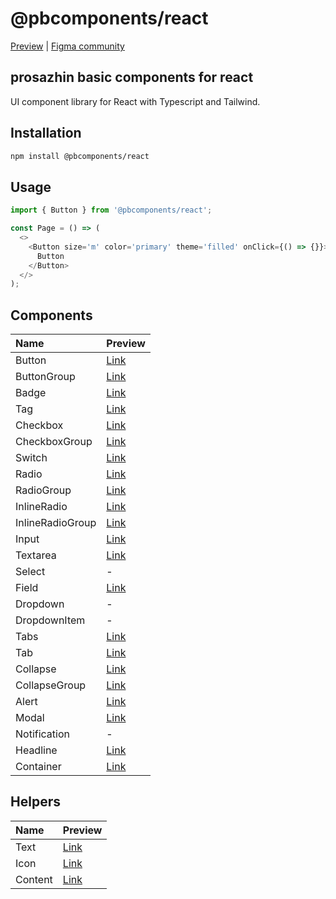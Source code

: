 # @pbcomponents/react

[Preview](https://pbcomponents-react.vercel.app/?path=/docs/intro--docs) | [Figma community](https://www.figma.com/community/file/1214486013859546496/pbcomponents)

## prosazhin basic components for react

UI component library for React with Typescript and Tailwind.

## Installation

```bash
npm install @pbcomponents/react
```

## Usage

```javascript
import { Button } from '@pbcomponents/react';

const Page = () => (
  <>
    <Button size='m' color='primary' theme='filled' onClick={() => {}}>
      Button
    </Button>
  </>
);
```

## Components

| Name             | Preview                                                                                                  |
| :--------------- | :------------------------------------------------------------------------------------------------------- |
| Button           | [Link](https://pbcomponents-react.vercel.app/?path=/docs/components-button-button--docs)                 |
| ButtonGroup      | [Link](https://pbcomponents-react.vercel.app/?path=/docs/components-button-buttongroup--docs)            |
| Badge            | [Link](https://pbcomponents-react.vercel.app/?path=/docs/components-badge--docs)                         |
| Tag              | [Link](https://pbcomponents-react.vercel.app/?path=/docs/components-tag--docs)                           |
| Checkbox         | [Link](https://pbcomponents-react.vercel.app/?path=/docs/components-checkbox-checkbox--docs)             |
| CheckboxGroup    | [Link](https://pbcomponents-react.vercel.app/?path=/docs/components-checkbox-checkboxgroup--docs)        |
| Switch           | [Link](https://pbcomponents-react.vercel.app/?path=/docs/components-checkbox-switch--docs)               |
| Radio            | [Link](https://pbcomponents-react.vercel.app/?path=/docs/components-radio-radio--docs)                   |
| RadioGroup       | [Link](https://pbcomponents-react.vercel.app/?path=/docs/components-radio-radiogroup--docs)              |
| InlineRadio      | [Link](https://pbcomponents-react.vercel.app/?path=/docs/components-inline-radio-inlineradio--docs)      |
| InlineRadioGroup | [Link](https://pbcomponents-react.vercel.app/?path=/docs/components-inline-radio-inlineradiogroup--docs) |
| Input            | [Link](https://pbcomponents-react.vercel.app/?path=/docs/components-field-input--docs)                   |
| Textarea         | [Link](https://pbcomponents-react.vercel.app/?path=/docs/components-field-textarea--docs)                |
| Select           | -                                                                                                        |
| Field            | [Link](https://pbcomponents-react.vercel.app/?path=/docs/components-field-field--docs)                   |
| Dropdown         | -                                                                                                        |
| DropdownItem     | -                                                                                                        |
| Tabs             | [Link](https://pbcomponents-react.vercel.app/?path=/docs/components-tabs-tabs--docs)                     |
| Tab              | [Link](https://pbcomponents-react.vercel.app/?path=/docs/components-tabs-tab--docs)                      |
| Collapse         | [Link](https://pbcomponents-react.vercel.app/?path=/docs/components-collapse-collapse--docs)             |
| CollapseGroup    | [Link](https://pbcomponents-react.vercel.app/?path=/docs/components-collapse-collapsegroup--docs)        |
| Alert            | [Link](https://pbcomponents-react.vercel.app/?path=/docs/components-alert--docs)                         |
| Modal            | [Link](https://pbcomponents-react.vercel.app/?path=/docs/components-modal--docs)                         |
| Notification     | -                                                                                                        |
| Headline         | [Link](https://pbcomponents-react.vercel.app/?path=/docs/components-headline--docs)                      |
| Container        | [Link](https://pbcomponents-react.vercel.app/?path=/docs/components-container--docs)                     |

## Helpers

| Name    | Preview                                                                         |
| :------ | :------------------------------------------------------------------------------ |
| Text    | [Link](https://pbcomponents-react.vercel.app/?path=/docs/helpers-text--docs)    |
| Icon    | [Link](https://pbcomponents-react.vercel.app/?path=/docs/helpers-icon--docs)    |
| Content | [Link](https://pbcomponents-react.vercel.app/?path=/docs/helpers-content--docs) |
